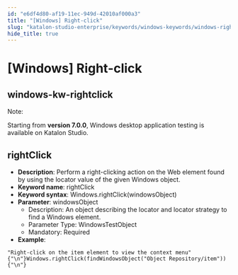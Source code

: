 ```yaml
---
id: "e6df4d80-af19-11ec-949d-42010af000a3"
title: "[Windows] Right-click"
slug: "katalon-studio-enterprise/keywords/windows-keywords/windows-right-click"
hide_title: true
---
```


# <a id="id_0" class="anchor_top_offset"/><a id="ariaid-title1" class="anchor_top_offset"/>[Windows] Right-click

  

## <a id="id_0__id" class="anchor_top_offset"/>windows-kw-rightclick

              
<div xmlns="http://www.w3.org/1999/xhtml" className="note note note_note"><span className="note__title">Note:</span> 
  <p className="p">Starting from <strong className="ph b">version 7.0.0</strong>, Windows desktop
    application testing is available on Katalon Studio.</p>
</div>
      
  

## <a id="id_0__id_1" class="anchor_top_offset"/>rightClick

              
<ul xmlns="http://www.w3.org/1999/xhtml" className="ul">   <li className="li">     <strong className="ph b">Description</strong>: Perform a right-clicking action     on the Web element found by using the locator value of the given     Windows object.</li>   <li className="li">     <strong className="ph b">Keyword name</strong>: rightClick</li>   <li className="li">     <strong className="ph b">Keyword syntax</strong>:     Windows.rightClick(windowsObject)</li>   <li className="li">     <strong className="ph b">Parameter</strong>: windowsObject      <ul className="ul">       <li className="li">Description: An object describing the locator and locator         strategy to find a Windows element.</li>       <li className="li">Parameter Type: WindowsTestObject</li>       <li className="li">Mandatory: Required</li>     </ul>   </li>   <li className="li">     <strong className="ph b">Example</strong>:</li> </ul> 
              
<pre xmlns="http://www.w3.org/1999/xhtml" className="pre codeblock"><code>"Right-click on the item element to view the context menu"{"\n"}Windows.rightClick(findWindowsObject("Object Repository/item")){"\n"}</code></pre> 
            

